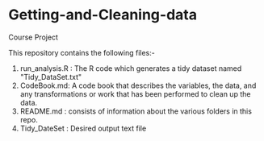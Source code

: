 Getting-and-Cleaning-data
=========================

Course Project

This repository contains the following files:-

1. run_analysis.R : The R code which generates a tidy dataset named "Tidy_DataSet.txt"
2. CodeBook.md: A code book that describes the variables, the data, and any transformations or work that has been performed to clean up the data.
3. README.md : consists of information about the various folders in this repo.
4. Tidy_DateSet : Desired output text file
